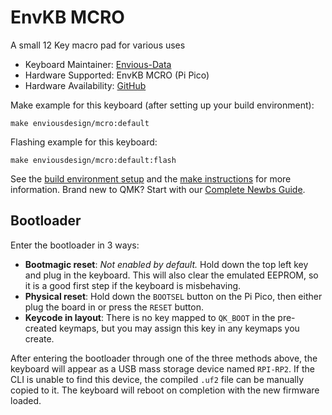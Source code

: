 # EnvKB MCRO


A small 12 Key macro pad for various uses

* Keyboard Maintainer: [Envious-Data](https://github.com/envious-data)
* Hardware Supported: EnvKB MCRO (Pi Pico)
* Hardware Availability: [GitHub](https://github.com/Envious-Data/Env-MCRO)

Make example for this keyboard (after setting up your build environment):

    make enviousdesign/mcro:default

Flashing example for this keyboard:

    make enviousdesign/mcro:default:flash

See the [build environment setup](https://docs.qmk.fm/#/getting_started_build_tools) and the [make instructions](https://docs.qmk.fm/#/getting_started_make_guide) for more information. Brand new to QMK? Start with our [Complete Newbs Guide](https://docs.qmk.fm/#/newbs).

## Bootloader

Enter the bootloader in 3 ways:

* **Bootmagic reset**: *Not enabled by default.* Hold down the top left key and plug in the keyboard. This will also clear the emulated EEPROM, so it is a good first step if the keyboard is misbehaving.
* **Physical reset**: Hold down the `BOOTSEL` button on the Pi Pico, then either plug the board in or press the `RESET` button.
* **Keycode in layout**: There is no key mapped to `QK_BOOT` in the pre-created keymaps, but you may assign this key in any keymaps you create.

After entering the bootloader through one of the three methods above, the keyboard will appear as a USB mass storage device named `RPI-RP2`. If the CLI is unable to find this device, the compiled `.uf2` file can be manually copied to it. The keyboard will reboot on completion with the new firmware loaded.
